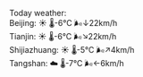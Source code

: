 Today weather:  
Beijing: ☀️   🌡️-6°C 🌬️↓22km/h  
Tianjin: ☀️   🌡️-6°C 🌬️↘22km/h  
Shijiazhuang: ☀️   🌡️-5°C 🌬️↗4km/h  
Tangshan: ☁️   🌡️-7°C 🌬️←6km/h  
